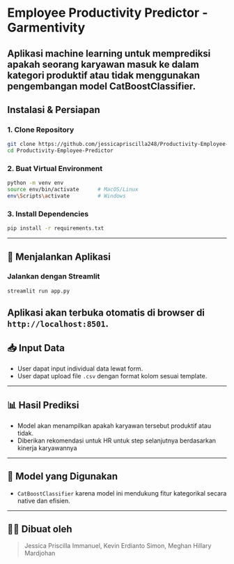 
# Employee Productivity Predictor - Garmentivity 
Aplikasi machine learning untuk memprediksi apakah seorang karyawan masuk ke dalam kategori produktif atau tidak menggunakan pengembangan model **CatBoostClassifier**.
---

## Instalasi & Persiapan
### 1. Clone Repository
```bash
git clone https://github.com/jessicapriscilla248/Productivity-Employee-Predictor.git
cd Productivity-Employee-Predictor
```

### 2. Buat Virtual Environment 
```bash
python -m venv env
source env/bin/activate      # MacOS/Linux
env\Scripts\activate         # Windows
```

### 3. Install Dependencies
```bash
pip install -r requirements.txt
```

---

## 🚀 Menjalankan Aplikasi

### Jalankan dengan Streamlit
```bash
streamlit run app.py
```

Aplikasi akan terbuka otomatis di browser di `http://localhost:8501`.
---

## 📥 Input Data
- User dapat input individual data lewat form.
- User dapat upload file `.csv` dengan format kolom sesuai template.

---

## 📊 Hasil Prediksi
- Model akan menampilkan apakah karyawan tersebut produktif atau tidak.
- Diberikan rekomendasi untuk HR untuk step selanjutnya berdasarkan kinerja karyawannya
---

## 🧠 Model yang Digunakan
- `CatBoostClassifier` karena model ini mendukung fitur kategorikal secara native dan efisien.
---

## 👩‍💻 Dibuat oleh
> Jessica Priscilla Immanuel, Kevin Erdianto Simon, Meghan Hillary Mardjohan

